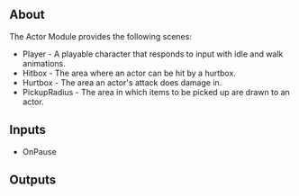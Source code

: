 ## About

The Actor Module provides the following scenes:

-   Player - A playable character that responds to input with idle and walk animations.
-   Hitbox - The area where an actor can be hit by a hurtbox.
-   Hurtbox - The area an actor's attack does damage in.
-   PickupRadius - The area in which items to be picked up are drawn to an actor.

## Inputs

-   OnPause

## Outputs
